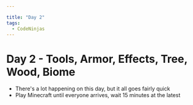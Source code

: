 ```yaml
---

title: "Day 2"
tags:
  - CodeNinjas
---
```

# Day 2 - Tools, Armor, Effects, Tree, Wood, Biome
- There's a lot happening on this day, but it all goes fairly quick
- Play Minecraft until everyone arrives, wait 15 minutes at the latest
## 